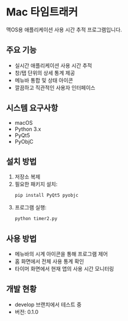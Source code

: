 # Mac 타임트래커

맥OS용 애플리케이션 사용 시간 추적 프로그램입니다.

## 주요 기능
- 실시간 애플리케이션 사용 시간 추적
- 창/탭 단위의 상세 통계 제공
- 메뉴바 통합 및 상태 아이콘
- 깔끔하고 직관적인 사용자 인터페이스

## 시스템 요구사항
- macOS
- Python 3.x
- PyQt5
- PyObjC

## 설치 방법
1. 저장소 복제
2. 필요한 패키지 설치:
   ```bash
   pip install PyQt5 pyobjc
   ```
3. 프로그램 실행:
   ```bash
   python timer2.py
   ```

## 사용 방법
- 메뉴바의 시계 아이콘을 통해 프로그램 제어
- 홈 화면에서 전체 사용 통계 확인
- 타이머 화면에서 현재 앱의 사용 시간 모니터링


## 개발 현황
- develop 브랜치에서 테스트 중
- 버전: 0.1.0
